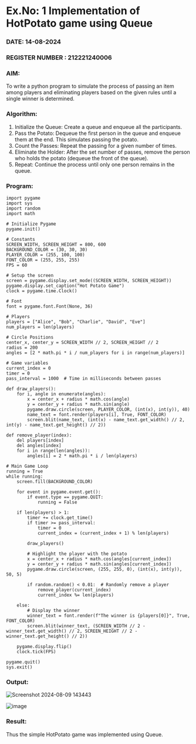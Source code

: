 # Ex.No: 1  Implementation of HotPotato game using Queue 
### DATE: 14-08-2024                                                                            
### REGISTER NUMBER : 212221240006
### AIM: 
To write a python program to simulate the process of passing an item among players and eliminating players based on the given rules until a single winner is determined.
### Algorithm:
1. Initialize the Queue: Create a queue and enqueue all the participants.
2. Pass the Potato: Dequeue the first person in the queue and enqueue them at the end. This simulates passing the potato.
3. Count the Passes: Repeat the passing for a given number of times.
4. Eliminate the Holder: After the set number of passes, remove the person who holds the potato (dequeue the front of the queue).
5. Repeat: Continue the process until only one person remains in the queue.
### Program:
```
import pygame
import sys
import random
import math

# Initialize Pygame
pygame.init()

# Constants
SCREEN_WIDTH, SCREEN_HEIGHT = 800, 600
BACKGROUND_COLOR = (30, 30, 30)
PLAYER_COLOR = (255, 100, 100)
FONT_COLOR = (255, 255, 255)
FPS = 60

# Setup the screen
screen = pygame.display.set_mode((SCREEN_WIDTH, SCREEN_HEIGHT))
pygame.display.set_caption("Hot Potato Game")
clock = pygame.time.Clock()

# Font
font = pygame.font.Font(None, 36)

# Players
players = ["Alice", "Bob", "Charlie", "David", "Eve"]
num_players = len(players)

# Circle Positions
center_x, center_y = SCREEN_WIDTH // 2, SCREEN_HEIGHT // 2
radius = 200
angles = [2 * math.pi * i / num_players for i in range(num_players)]

# Game variables
current_index = 0
timer = 0
pass_interval = 1000  # Time in milliseconds between passes

def draw_players():
    for i, angle in enumerate(angles):
        x = center_x + radius * math.cos(angle)
        y = center_y + radius * math.sin(angle)
        pygame.draw.circle(screen, PLAYER_COLOR, (int(x), int(y)), 40)
        name_text = font.render(players[i], True, FONT_COLOR)
        screen.blit(name_text, (int(x) - name_text.get_width() // 2, int(y) - name_text.get_height() // 2))

def remove_player(index):
    del players[index]
    del angles[index]
    for i in range(len(angles)):
        angles[i] = 2 * math.pi * i / len(players)

# Main Game Loop
running = True
while running:
    screen.fill(BACKGROUND_COLOR)

    for event in pygame.event.get():
        if event.type == pygame.QUIT:
            running = False

    if len(players) > 1:
        timer += clock.get_time()
        if timer >= pass_interval:
            timer = 0
            current_index = (current_index + 1) % len(players)

        draw_players()

        # Highlight the player with the potato
        x = center_x + radius * math.cos(angles[current_index])
        y = center_y + radius * math.sin(angles[current_index])
        pygame.draw.circle(screen, (255, 255, 0), (int(x), int(y)), 50, 5)
        
        if random.random() < 0.01:  # Randomly remove a player
            remove_player(current_index)
            current_index %= len(players)

    else:
        # Display the winner
        winner_text = font.render(f"The winner is {players[0]}", True, FONT_COLOR)
        screen.blit(winner_text, (SCREEN_WIDTH // 2 - winner_text.get_width() // 2, SCREEN_HEIGHT // 2 - winner_text.get_height() // 2))

    pygame.display.flip()
    clock.tick(FPS)

pygame.quit()
sys.exit()

```
### Output:
![Screenshot 2024-08-09 143443](https://github.com/user-attachments/assets/ac6c1359-b8fd-4fa3-a0d9-37acd2cff2d9)

![image](https://github.com/user-attachments/assets/af52c092-54de-4865-977f-8cc52bf6e887)



### Result:
Thus the simple HotPotato game was implemented using Queue.

